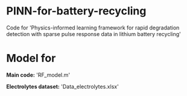 # PINN-for-battery-recycling

Code for 'Physics-informed learning framework for rapid degradation detection with sparse pulse response data in lithium battery recycling'

# Model for 

**Main code:** 'RF_model.m'  


**Electrolytes dataset:** 'Data_electrolytes.xlsx'  
